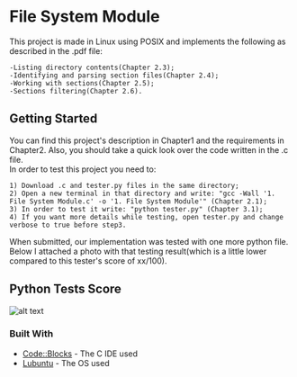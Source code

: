 # File System Module
This project is made in Linux using POSIX and implements the following as described in the .pdf file:
```
-Listing directory contents(Chapter 2.3);
-Identifying and parsing section files(Chapter 2.4);
-Working with sections(Chapter 2.5);
-Sections filtering(Chapter 2.6).
```

## Getting Started
You can find this project's description in Chapter1 and the requirements in Chapter2. Also, you should take a quick look over the code written in the .c file.<br/>
In order to test this project you need to:
```
1) Download .c and tester.py files in the same directory;
2) Open a new terminal in that directory and write: "gcc -Wall '1. File System Module.c' -o '1. File System Module'" (Chapter 2.1);
3) In order to test it write: "python tester.py" (Chapter 3.1);
4) If you want more details while testing, open tester.py and change verbose to true before step3.
```
When submitted, our implementation was tested with one more python file. Below I attached a photo with that testing result(which is a little lower compared to this tester's score of xx/100).

## Python Tests Score
![alt text](https://github.com/DanutGavrus/Photos/blob/master/1.%20File%20System%20Module.png)

### Built With
* [Code::Blocks](http://www.codeblocks.org/) - The C IDE used
* [Lubuntu](https://lubuntu.net/) - The OS used
